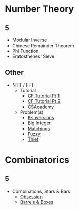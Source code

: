 # Number Theory

## 5
  * Modular Inverse
  * Chinese Remainder Theorem
  * Phi Function
  * Eratosthenes' Sieve

## Other
  * NTT / FFT
    * Tutorial
      * [CF Tutorial Pt 1](http://codeforces.com/blog/entry/43499)
      * [CF Tutorial Pt 2](http://codeforces.com/blog/entry/48798)
      * [CSAcademy](https://csacademy.com/blog/fast-fourier-transform-and-variations-of-it/)
    * Problem(s)
      * [K-Inversions](https://open.kattis.com/problems/kinversions)
      * [Big Integer](https://dmoj.ca/problem/bts17p8)
      * [Matchings](https://open.kattis.com/contests/acpc17open/problems/matchings)
      * [Fuzzy](http://codeforces.com/problemset/problem/528/D)
      * [Thief](http://codeforces.com/problemset/problem/632/E)

# Combinatorics

## 5

  * Combinations, Stars & Bars
    * [Obsession](http://codeforces.com/contest/869/problem/C) [](79)
    * [Barrels & Boxes](http://codeforces.com/contest/768/problem/F) [](83)
